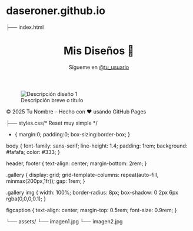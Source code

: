 # daseroner.github.io
├── index.html<!DOCTYPE html>
<html lang="es">
<head>
  <meta charset="UTF-8" />
  <meta name="viewport" content="width=device-width, initial-scale=1.0"/>
  <title>Mi Portfolio de Diseño</title>
  <link rel="stylesheet" href="styles.css" />
</head>
<body>
  <header>
    <h1>Mis Diseños 📸</h1>
    <p>Sígueme en <a href="https://instagram.com/tu_usuario" target="_blank">@tu_usuario</a></p>
  </header>

  <main class="gallery">
    <!-- Repite este bloque por cada imagen -->
    <figure>
      <img src="assets/imagen1.jpg" alt="Descripción diseño 1" />
      <figcaption>Descripción breve o título</figcaption>
    </figure>
    <!-- … -->
  </main>

  <footer>
    <p>© 2025 Tu Nombre – Hecho con ❤️ usando GitHub Pages</p>
  </footer>
</body>
</html>

├── styles.css/* Reset muy simple */
* { margin:0; padding:0; box-sizing:border-box; }

body {
  font-family: sans-serif;
  line-height: 1.4;
  padding: 1rem;
  background: #fafafa;
  color: #333;
}

header, footer {
  text-align: center;
  margin-bottom: 2rem;
}

.gallery {
  display: grid;
  grid-template-columns: repeat(auto-fill, minmax(200px,1fr));
  gap: 1rem;
}

.gallery img {
  width: 100%;
  border-radius: 8px;
  box-shadow: 0 2px 6px rgba(0,0,0,0.1);
}

figcaption {
  text-align: center;
  margin-top: 0.5rem;
  font-size: 0.9rem;
}

└── assets/
    └── imagen1.jpg
    └── imagen2.jpg


